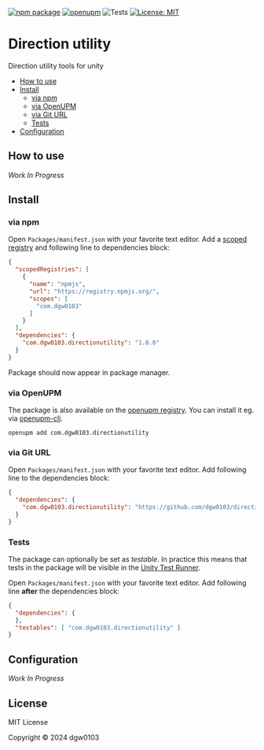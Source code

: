 [![npm package](https://img.shields.io/npm/v/com.dgw0103.directionutility)](https://www.npmjs.com/package/com.dgw0103.directionutility)
[![openupm](https://img.shields.io/npm/v/com.dgw0103.directionutility?label=openupm&registry_uri=https://package.openupm.com)](https://openupm.com/packages/com.dgw0103.directionutility/)
![Tests](https://github.com/dgw0103/directionutility/workflows/Tests/badge.svg)
[![License: MIT](https://img.shields.io/badge/License-MIT-green.svg)](https://opensource.org/licenses/MIT)

# Direction utility

Direction utility tools for unity

- [How to use](#how-to-use)
- [Install](#install)
  - [via npm](#via-npm)
  - [via OpenUPM](#via-openupm)
  - [via Git URL](#via-git-url)
  - [Tests](#tests)
- [Configuration](#configuration)

<!-- toc -->

## How to use

*Work In Progress*

## Install

### via npm

Open `Packages/manifest.json` with your favorite text editor. Add a [scoped registry](https://docs.unity3d.com/Manual/upm-scoped.html) and following line to dependencies block:
```json
{
  "scopedRegistries": [
    {
      "name": "npmjs",
      "url": "https://registry.npmjs.org/",
      "scopes": [
        "com.dgw0103"
      ]
    }
  ],
  "dependencies": {
    "com.dgw0103.directionutility": "1.0.0"
  }
}
```
Package should now appear in package manager.

### via OpenUPM

The package is also available on the [openupm registry](https://openupm.com/packages/com.dgw0103.directionutility). You can install it eg. via [openupm-cli](https://github.com/openupm/openupm-cli).

```
openupm add com.dgw0103.directionutility
```

### via Git URL

Open `Packages/manifest.json` with your favorite text editor. Add following line to the dependencies block:
```json
{
  "dependencies": {
    "com.dgw0103.directionutility": "https://github.com/dgw0103/directionutility.git"
  }
}
```

### Tests

The package can optionally be set as *testable*.
In practice this means that tests in the package will be visible in the [Unity Test Runner](https://docs.unity3d.com/2017.4/Documentation/Manual/testing-editortestsrunner.html).

Open `Packages/manifest.json` with your favorite text editor. Add following line **after** the dependencies block:
```json
{
  "dependencies": {
  },
  "testables": [ "com.dgw0103.directionutility" ]
}
```

## Configuration

*Work In Progress*

## License

MIT License

Copyright © 2024 dgw0103
